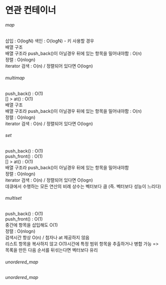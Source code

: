 # 연관 컨테이너

###### map   
삽입 : O(logN)
색인 : O(logN) - 키 사용할 경우  
배열 구조   
배열 구조라 push_back()이 아닐경우 뒤에 있는 항목을 밀어내야함 : O(n)  
정렬 : O(nlogn)  
iterator 검색 : O(n) / 정렬되어 있다면 O(logn)    

###### multimap   
push_back() : O(1)      
[] > at() : O(1)   
배열 구조   
배열 구조라 push_back()이 아닐경우 뒤에 있는 항목을 밀어내야함 : O(n)   
정렬 : O(nlogn)  
iterator 검색 : O(n) / 정렬되어 있다면 O(logn)   

###### set    
push_back() : O(1)   
push_front() : O(1)  
[] > at() : O(1)  
배열 구조라 push_back()이 아닐경우 뒤에 있는 항목을 밀어내야함   
정렬 : O(nlogn)  
iterator 검색 : O(n) / 정렬되어 있다면 O(logn)   
데큐에서 수행하는 모든 연산의 비례 상수는 벡터보다 큼 (즉. 벡터보다 성능이 느리다)   

###### multiset  
push_back() : O(1)   
push_front() : O(1)  
중간에 항목을 삽입해도 O(1)  
정렬 : O(nlogn)  
검색시간 항상 O(n) / 첨자나 at 제공하지 않음   
리스트 항목을 복사하지 않고 O(1)시간에 특정 범위 항목을 추출하거나 병합 가능 => 목록을 만든 다음 순서를 뒤섞는다면 벡터보다 유리   

###### unordered_map  



###### unordered_map  
  






